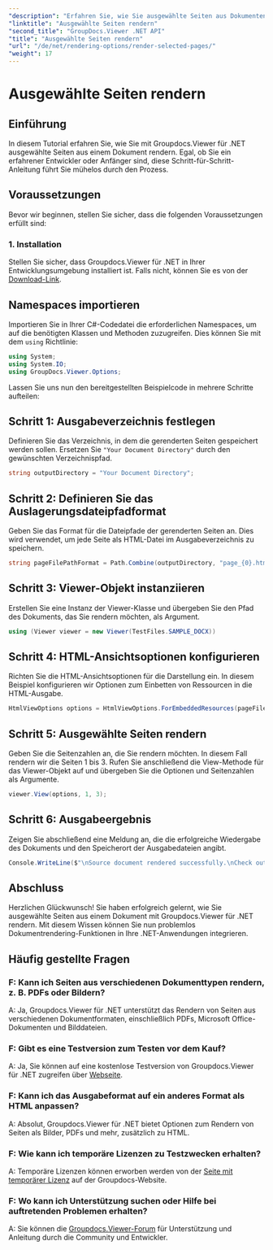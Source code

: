 ```yaml
---
"description": "Erfahren Sie, wie Sie ausgewählte Seiten aus Dokumenten mit Groupdocs.Viewer für .NET rendern. Schritt-für-Schritt-Anleitung mit Codebeispielen."
"linktitle": "Ausgewählte Seiten rendern"
"second_title": "GroupDocs.Viewer .NET API"
"title": "Ausgewählte Seiten rendern"
"url": "/de/net/rendering-options/render-selected-pages/"
"weight": 17
---
```


# Ausgewählte Seiten rendern

## Einführung

In diesem Tutorial erfahren Sie, wie Sie mit Groupdocs.Viewer für .NET ausgewählte Seiten aus einem Dokument rendern. Egal, ob Sie ein erfahrener Entwickler oder Anfänger sind, diese Schritt-für-Schritt-Anleitung führt Sie mühelos durch den Prozess.

## Voraussetzungen

Bevor wir beginnen, stellen Sie sicher, dass die folgenden Voraussetzungen erfüllt sind:

### 1. Installation

Stellen Sie sicher, dass Groupdocs.Viewer für .NET in Ihrer Entwicklungsumgebung installiert ist. Falls nicht, können Sie es von der [Download-Link](https://releases.groupdocs.com/viewer/net/).

## Namespaces importieren

Importieren Sie in Ihrer C#-Codedatei die erforderlichen Namespaces, um auf die benötigten Klassen und Methoden zuzugreifen. Dies können Sie mit dem `using` Richtlinie:

```csharp
using System;
using System.IO;
using GroupDocs.Viewer.Options;
```

Lassen Sie uns nun den bereitgestellten Beispielcode in mehrere Schritte aufteilen:

## Schritt 1: Ausgabeverzeichnis festlegen

Definieren Sie das Verzeichnis, in dem die gerenderten Seiten gespeichert werden sollen. Ersetzen Sie `"Your Document Directory"` durch den gewünschten Verzeichnispfad.

```csharp
string outputDirectory = "Your Document Directory";
```

## Schritt 2: Definieren Sie das Auslagerungsdateipfadformat

Geben Sie das Format für die Dateipfade der gerenderten Seiten an. Dies wird verwendet, um jede Seite als HTML-Datei im Ausgabeverzeichnis zu speichern.

```csharp
string pageFilePathFormat = Path.Combine(outputDirectory, "page_{0}.html");
```

## Schritt 3: Viewer-Objekt instanziieren

Erstellen Sie eine Instanz der Viewer-Klasse und übergeben Sie den Pfad des Dokuments, das Sie rendern möchten, als Argument.

```csharp
using (Viewer viewer = new Viewer(TestFiles.SAMPLE_DOCX))
```

## Schritt 4: HTML-Ansichtsoptionen konfigurieren

Richten Sie die HTML-Ansichtsoptionen für die Darstellung ein. In diesem Beispiel konfigurieren wir Optionen zum Einbetten von Ressourcen in die HTML-Ausgabe.

```csharp
HtmlViewOptions options = HtmlViewOptions.ForEmbeddedResources(pageFilePathFormat);
```

## Schritt 5: Ausgewählte Seiten rendern

Geben Sie die Seitenzahlen an, die Sie rendern möchten. In diesem Fall rendern wir die Seiten 1 bis 3. Rufen Sie anschließend die View-Methode für das Viewer-Objekt auf und übergeben Sie die Optionen und Seitenzahlen als Argumente.

```csharp
viewer.View(options, 1, 3);
```

## Schritt 6: Ausgabeergebnis

Zeigen Sie abschließend eine Meldung an, die die erfolgreiche Wiedergabe des Dokuments und den Speicherort der Ausgabedateien angibt.

```csharp
Console.WriteLine($"\nSource document rendered successfully.\nCheck output in {outputDirectory}.");
```

## Abschluss

Herzlichen Glückwunsch! Sie haben erfolgreich gelernt, wie Sie ausgewählte Seiten aus einem Dokument mit Groupdocs.Viewer für .NET rendern. Mit diesem Wissen können Sie nun problemlos Dokumentrendering-Funktionen in Ihre .NET-Anwendungen integrieren.

## Häufig gestellte Fragen

### F: Kann ich Seiten aus verschiedenen Dokumenttypen rendern, z. B. PDFs oder Bildern?

A: Ja, Groupdocs.Viewer für .NET unterstützt das Rendern von Seiten aus verschiedenen Dokumentformaten, einschließlich PDFs, Microsoft Office-Dokumenten und Bilddateien.

### F: Gibt es eine Testversion zum Testen vor dem Kauf?

A: Ja, Sie können auf eine kostenlose Testversion von Groupdocs.Viewer für .NET zugreifen über [Webseite](https://releases.groupdocs.com/).

### F: Kann ich das Ausgabeformat auf ein anderes Format als HTML anpassen?

A: Absolut, Groupdocs.Viewer für .NET bietet Optionen zum Rendern von Seiten als Bilder, PDFs und mehr, zusätzlich zu HTML.

### F: Wie kann ich temporäre Lizenzen zu Testzwecken erhalten?

A: Temporäre Lizenzen können erworben werden von der [Seite mit temporärer Lizenz](https://purchase.groupdocs.com/temporary-license/) auf der Groupdocs-Website.

### F: Wo kann ich Unterstützung suchen oder Hilfe bei auftretenden Problemen erhalten?

A: Sie können die [Groupdocs.Viewer-Forum](https://forum.groupdocs.com/c/viewer/9) für Unterstützung und Anleitung durch die Community und Entwickler.
